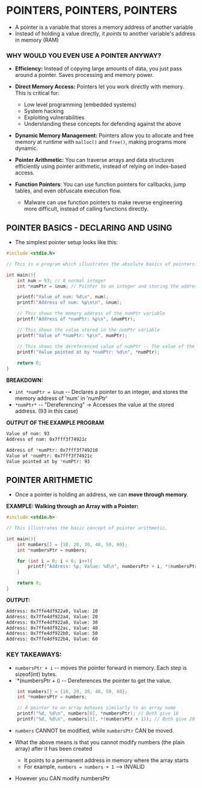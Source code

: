 # POINTERS, POINTERS, POINTERS 

- A pointer is a variable that stores a memory address of another variable 
- Instead of holding a value directly, it *points* to another variable's address in memory (RAM)

### WHY WOULD YOU EVEN USE A POINTER ANYWAY? 

- **Efficiency:** Instead of copying large amounts of data, you just pass around a pointer. Saves processing and memory power.
- **Direct Memory Access:** Pointers let you work directly with memory. This is critical for:
    - Low level programming (embedded systems)
    - System hacking 
    - Exploiting vulnerabilities
    - Understanding these concepts for defending against the above 

- **Dynamic Memory Management:** Pointers allow you to allocate and free memory at runtime with `malloc()` and `free()`, 
making programs more dynamic.

- **Pointer Arithmetic:** You can traverse arrays and data structures efficiently using pointer arithmetic, instead of relying
on index-based access. 

- **Function Pointers**: You can use function pointers for callbacks, jump tables, and even obfuscate execution flow.
    - Malware can use function pointers to make reverse engineering more difficult, instead of calling functions directly. 

## POINTER BASICS - DECLARING AND USING 

- The simplest pointer setup looks like this: 

```C
#include <stdio.h>

// This is a program which illustrates the absolute basics of pointers. 

int main(){
    int num = 93; // A normal integer 
    int *numPtr = &num; // Pointer to an integer and storing the address of 'num' in 'numPtr'

    printf("Value of num: %d\n", num);
    printf("Address of num: %p\n\n", &num);

    // This shows the memory address of the numPtr variable 
    printf("Address of *numPtr: %p\n", &numPtr);

    // This shows the value stored in the numPtr variable
    printf("Value of *numPtr: %p\n", numPtr);

    // This shows the dereferenced value of numPtr -- The value of the variable it points at 
    printf("Value pointed at by *numPtr: %d\n", *numPtr);
    
    return 0;
}
```

**BREAKDOWN:**

- `int *numPtr = &num` -- Declares a pointer to an integer, and stores the memory address of 'num' in 'numPtr'
- `*numPtr*` -- "Dereferencing" -> Accesses the value at the stored address. (93 in this case)

**OUTPUT OF THE EXAMPLE PROGRAM**

```bash
Value of num: 93
Address of num: 0x7fff3f74921c

Address of *numPtr: 0x7fff3f749210
Value of *numPtr: 0x7fff3f74921c
Value pointed at by *numPtr: 93
```

## POINTER ARITHMETIC 

- Once a pointer is holding an address, we can **move through memory**. 

**EXAMPLE: Walking through an Array with a Pointer:**

```C
#include <stdio.h> 

// This illustrates the basic concept of pointer arithmetic. 

int main(){
    int numbers[] = {10, 20, 30, 40, 50, 60};
    int *numbersPtr = numbers;

    for (int i = 0; i < 6; i++){
        printf("Address: %p, Value: %d\n", numbersPtr + i, *(numbersPtr + i));
    }

    return 0;
}
```

**OUTPUT:**

```bash
Address: 0x7ffe4df922a0, Value: 10
Address: 0x7ffe4df922a4, Value: 20
Address: 0x7ffe4df922a8, Value: 30
Address: 0x7ffe4df922ac, Value: 40
Address: 0x7ffe4df922b0, Value: 50
Address: 0x7ffe4df922b4, Value: 60
```

### KEY TAKEAWAYS: 

- `numbersPtr + i` -- moves the pointer forward in memory. Each step is sizeof(int) bytes.
- `*(numbersPtr + i) -- Dereferences the pointer to get the value. 

```C
    int numbers[] = {10, 20, 30, 40, 50, 60};
    int *numbersPtr = numbers;

    // A pointer to an array behaves similarly to an array name
    printf("%d, %d\n", numbers[0], *numbersPtr); // Both give 10
    printf("%d, %d\n", numbers[1], *(numbersPtr + 1)); // Both give 20
```

- `numbers` CANNOT be modified, while `numbersPtr` CAN be moved. 

- What the above means is that you cannot modify numbers (the plain array) after it has been created
    - It points to a permanent address in memory where the array starts 
    - For example, `numbers = numbers + 1` --> INVALID

- However you CAN modify numbersPtr



